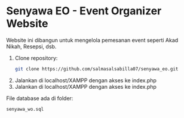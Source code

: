 # Senyawa EO - Event Organizer Website

Website ini dibangun untuk mengelola pemesanan event seperti Akad Nikah, Resepsi, dsb.

1. Clone repository:
   ```bash
   git clone https://github.com/salmasalsabilla07/senyawa_eo.git

2. Jalankan di localhost/XAMPP dengan akses ke index.php
3. Jalankan di localhost/XAMPP dengan akses ke index.php

File database ada di folder:
```bash
senyawa_wo.sql

